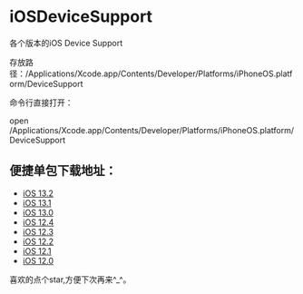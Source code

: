 # iOSDeviceSupport

各个版本的iOS Device Support

存放路径：/Applications/Xcode.app/Contents/Developer/Platforms/iPhoneOS.platform/DeviceSupport

命令行直接打开：

open /Applications/Xcode.app/Contents/Developer/Platforms/iPhoneOS.platform/DeviceSupport

## 便捷单包下载地址：
* [iOS 13.2](https://github.com/fateshen/iOSDeviceSupport/raw/master/13.2.zip)
* [iOS 13.1](https://github.com/fateshen/iOSDeviceSupport/raw/master/13.1.zip)
* [iOS 13.0](https://github.com/fateshen/iOSDeviceSupport/raw/master/13.0.zip)
* [iOS 12.4](https://github.com/fateshen/iOSDeviceSupport/raw/master/12.4.zip)
* [iOS 12.3](https://github.com/fateshen/iOSDeviceSupport/raw/master/12.3.zip)
* [iOS 12.2](https://github.com/fateshen/iOSDeviceSupport/raw/master/12.2.zip)
* [iOS 12.1](https://github.com/fateshen/iOSDeviceSupport/raw/master/12.1.zip)
* [iOS 12.0](https://github.com/fateshen/iOSDeviceSupport/raw/master/12.0.zip)

喜欢的点个star,方便下次再来^_^。


